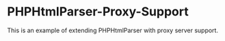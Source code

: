 # PHPHtmlParser-Proxy-Support
This is an example of extending PHPHtmlParser with proxy server support.
